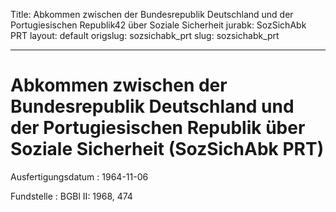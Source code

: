 Title: Abkommen zwischen der Bundesrepublik Deutschland und der Portugiesischen Republik42
  über Soziale Sicherheit
jurabk: SozSichAbk PRT
layout: default
origslug: sozsichabk_prt
slug: sozsichabk_prt

---

# Abkommen zwischen der Bundesrepublik Deutschland und der Portugiesischen Republik über Soziale Sicherheit (SozSichAbk PRT)

Ausfertigungsdatum
:   1964-11-06

Fundstelle
:   BGBl II: 1968, 474

